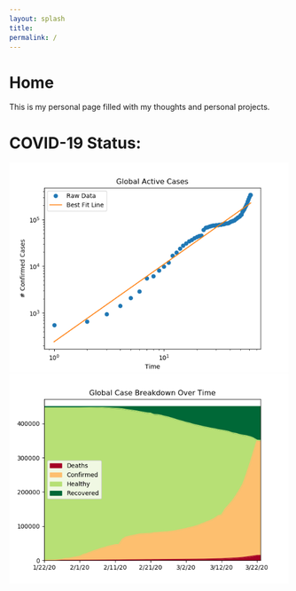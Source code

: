 ```yaml
---
layout: splash
title: 
permalink: /
---
```


# Home

This is my personal page filled with my thoughts and personal projects.

# COVID-19 Status:

![COVID-19 Global Confirmed Cases](/assets/images/COVID-19_confirmed.png)
![COVID-19 Case Breakdown](/assets/images/COVID-19.png)
